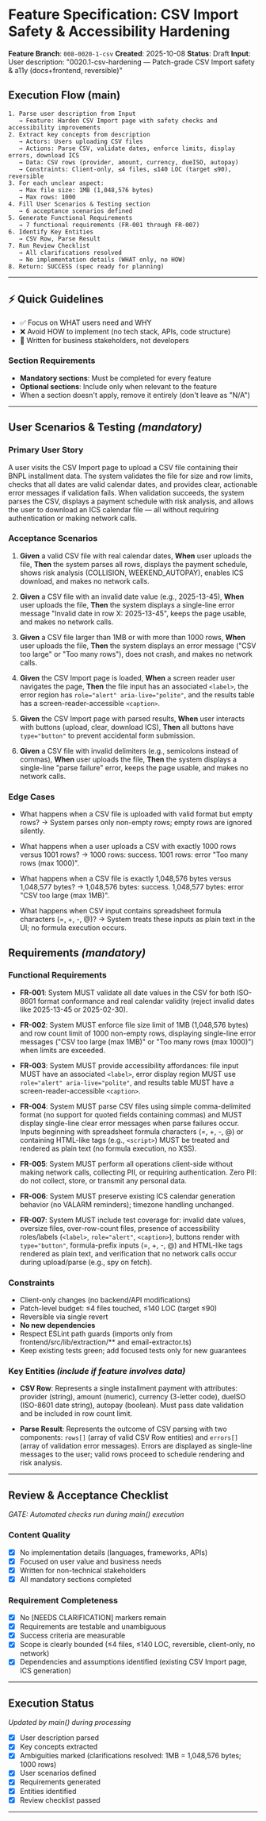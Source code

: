 # Feature Specification: CSV Import Safety & Accessibility Hardening

**Feature Branch**: `008-0020-1-csv`
**Created**: 2025-10-08
**Status**: Draft
**Input**: User description: "0020.1-csv-hardening — Patch-grade CSV Import safety & a11y (docs+frontend, reversible)"

## Execution Flow (main)

```plaintext
1. Parse user description from Input
   → Feature: Harden CSV Import page with safety checks and accessibility improvements
2. Extract key concepts from description
   → Actors: Users uploading CSV files
   → Actions: Parse CSV, validate dates, enforce limits, display errors, download ICS
   → Data: CSV rows (provider, amount, currency, dueISO, autopay)
   → Constraints: Client-only, ≤4 files, ≤140 LOC (target ≤90), reversible
3. For each unclear aspect:
   → Max file size: 1MB (1,048,576 bytes)
   → Max rows: 1000
4. Fill User Scenarios & Testing section
   → 6 acceptance scenarios defined
5. Generate Functional Requirements
   → 7 functional requirements (FR-001 through FR-007)
6. Identify Key Entities
   → CSV Row, Parse Result
7. Run Review Checklist
   → All clarifications resolved
   → No implementation details (WHAT only, no HOW)
8. Return: SUCCESS (spec ready for planning)
```

---

## ⚡ Quick Guidelines

- ✅ Focus on WHAT users need and WHY
- ❌ Avoid HOW to implement (no tech stack, APIs, code structure)
- 👥 Written for business stakeholders, not developers

### Section Requirements

- **Mandatory sections**: Must be completed for every feature
- **Optional sections**: Include only when relevant to the feature
- When a section doesn't apply, remove it entirely (don't leave as "N/A")

---

## User Scenarios & Testing *(mandatory)*

### Primary User Story

A user visits the CSV Import page to upload a CSV file containing their BNPL installment data. The system validates the file for size and row limits, checks that all dates are valid calendar dates, and provides clear, actionable error messages if validation fails. When validation succeeds, the system parses the CSV, displays a payment schedule with risk analysis, and allows the user to download an ICS calendar file — all without requiring authentication or making network calls.

### Acceptance Scenarios

1. **Given** a valid CSV file with real calendar dates, **When** user uploads the file, **Then** the system parses all rows, displays the payment schedule, shows risk analysis (COLLISION, WEEKEND_AUTOPAY), enables ICS download, and makes no network calls.

2. **Given** a CSV file with an invalid date value (e.g., 2025-13-45), **When** user uploads the file, **Then** the system displays a single-line error message "Invalid date in row X: 2025-13-45", keeps the page usable, and makes no network calls.

3. **Given** a CSV file larger than 1MB or with more than 1000 rows, **When** user uploads the file, **Then** the system displays an error message ("CSV too large" or "Too many rows"), does not crash, and makes no network calls.

4. **Given** the CSV Import page is loaded, **When** a screen reader user navigates the page, **Then** the file input has an associated `<label>`, the error region has `role="alert" aria-live="polite"`, and the results table has a screen-reader-accessible `<caption>`.

5. **Given** the CSV Import page with parsed results, **When** user interacts with buttons (upload, clear, download ICS), **Then** all buttons have `type="button"` to prevent accidental form submission.

6. **Given** a CSV file with invalid delimiters (e.g., semicolons instead of commas), **When** user uploads the file, **Then** the system displays a single-line "parse failure" error, keeps the page usable, and makes no network calls.

### Edge Cases

- What happens when a CSV file is uploaded with valid format but empty rows?
  → System parses only non-empty rows; empty rows are ignored silently.

- What happens when a user uploads a CSV with exactly 1000 rows versus 1001 rows?
  → 1000 rows: success. 1001 rows: error "Too many rows (max 1000)".

- What happens when a CSV file is exactly 1,048,576 bytes versus 1,048,577 bytes?
  → 1,048,576 bytes: success. 1,048,577 bytes: error "CSV too large (max 1MB)".

- What happens when CSV input contains spreadsheet formula characters (=, +, -, @)?
  → System treats these inputs as plain text in the UI; no formula execution occurs.

## Requirements *(mandatory)*

### Functional Requirements

- **FR-001**: System MUST validate all date values in the CSV for both ISO-8601 format conformance and real calendar validity (reject invalid dates like 2025-13-45 or 2025-02-30).

- **FR-002**: System MUST enforce file size limit of 1MB (1,048,576 bytes) and row count limit of 1000 non-empty rows, displaying single-line error messages ("CSV too large (max 1MB)" or "Too many rows (max 1000)") when limits are exceeded.

- **FR-003**: System MUST provide accessibility affordances: file input MUST have an associated `<label>`, error display region MUST use `role="alert" aria-live="polite"`, and results table MUST have a screen-reader-accessible `<caption>`.

- **FR-004**: System MUST parse CSV files using simple comma-delimited format (no support for quoted fields containing commas) and MUST display single-line clear error messages when parse failures occur. Inputs beginning with spreadsheet formula characters (=, +, -, @) or containing HTML-like tags (e.g., `<script>`) MUST be treated and rendered as plain text (no formula execution, no XSS).

- **FR-005**: System MUST perform all operations client-side without making network calls, collecting PII, or requiring authentication. Zero PII: do not collect, store, or transmit any personal data.

- **FR-006**: System MUST preserve existing ICS calendar generation behavior (no VALARM reminders); timezone handling unchanged.

- **FR-007**: System MUST include test coverage for: invalid date values, oversize files, over-row-count files, presence of accessibility roles/labels (`<label>`, `role="alert"`, `<caption>`), buttons render with `type="button"`, formula-prefix inputs (=, +, -, @) and HTML-like tags rendered as plain text, and verification that no network calls occur during upload/parse (e.g., spy on fetch).

### Constraints

- Client-only changes (no backend/API modifications)
- Patch-level budget: ≤4 files touched, ≤140 LOC (target ≤90)
- Reversible via single revert
- **No new dependencies**
- Respect ESLint path guards (imports only from frontend/src/lib/extraction/** and email-extractor.ts)
- Keep existing tests green; add focused tests only for new guarantees

### Key Entities *(include if feature involves data)*

- **CSV Row**: Represents a single installment payment with attributes: provider (string), amount (numeric), currency (3-letter code), dueISO (ISO-8601 date string), autopay (boolean). Must pass date validation and be included in row count limit.

- **Parse Result**: Represents the outcome of CSV parsing with two components: `rows[]` (array of valid CSV Row entities) and `errors[]` (array of validation error messages). Errors are displayed as single-line messages to the user; valid rows proceed to schedule rendering and risk analysis.

---

## Review & Acceptance Checklist

*GATE: Automated checks run during main() execution*

### Content Quality

- [x] No implementation details (languages, frameworks, APIs)
- [x] Focused on user value and business needs
- [x] Written for non-technical stakeholders
- [x] All mandatory sections completed

### Requirement Completeness

- [x] No [NEEDS CLARIFICATION] markers remain
- [x] Requirements are testable and unambiguous
- [x] Success criteria are measurable
- [x] Scope is clearly bounded (≤4 files, ≤140 LOC, reversible, client-only, no network)
- [x] Dependencies and assumptions identified (existing CSV Import page, ICS generation)

---

## Execution Status

*Updated by main() during processing*

- [x] User description parsed
- [x] Key concepts extracted
- [x] Ambiguities marked (clarifications resolved: 1MB = 1,048,576 bytes; 1000 rows)
- [x] User scenarios defined
- [x] Requirements generated
- [x] Entities identified
- [x] Review checklist passed

---
